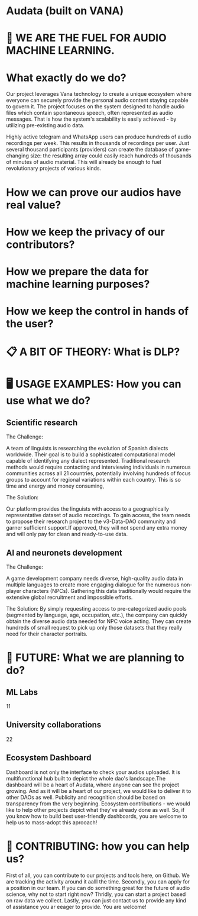 # Audata (built on VANA)

# 🚀 WE ARE THE FUEL FOR AUDIO MACHINE LEARNING. 
# What exactly do we do?
Our project leverages Vana technology to create a unique ecosystem where everyone can securely provide the personal audio content staying capable to govern it. The project focuses on the system designed to handle audio files which contain spontaneous speech, often represented as audio messages. That is how the system's scalability is easily achieved - by utilizing pre-existing audio data.

Highly active telegram and WhatsApp users can produce hundreds of audio recordings per week. This results in thousands of recordings per user. Just several thousand participants (providers) can create the database of game-changing size: the resulting array could easily reach hundreds of thousands of minutes of audio material. This will already be enough to fuel revolutionary projects of various kinds.

# How we can prove our audios have real value? 
# How we keep the privacy of our contributors?
# How we prepare the data for machine learning purposes?
# How we keep the control in hands of the user? 

# 📋 A BIT OF THEORY: What is DLP?

# 🖥️ USAGE EXAMPLES: How you can use what we do?
Scientific research
---
The Challenge:

A team of linguists is researching the evolution of Spanish dialects worldwide. Their goal is to build a sophisticated computational model capable of identifying any dialect represented. Traditional research methods would require contacting and interviewing individuals in numerous communities across all 21 countries, potentially involving hundreds of focus groups to account for regional variations within each country. This is so time and energy and money consuming,

The Solution:

Our platform provides the linguists with access to a geographically representative dataset of audio recordings. To gain access, the team needs to propose their research project to the v3-Data-DAO community and garner sufficient support.If approved, they will not spend any extra money and will only pay for clean and ready-to-use data.

AI and neuronets development
---
The Challenge:

A game development company needs diverse, high-quality audio data in multiple languages to create more engaging dialogue for the numerous non-player characters (NPCs). Gathering this data traditionally would require the extensive global recruitment and impossible efforts.

The Solution:
By simply requesting access to pre-categorized audio pools (segmented by language, age, occupation, etc.), the company can quickly obtain the diverse audio data needed for NPC voice acting. They can create hundreds of small request to pick up only those datasets that they really need for their character portraits.

# 🌟 FUTURE: What we are planning to do?
ML Labs
---
11

University collaborations
---
22

Ecosystem Dashboard
---
Dashboard is not only the interface to check your audios uploaded. It is multifunctional hub built to depict the whole dao's landscape.The dashboard will be a heart of Audata, where anyone can see the project growing. And as it will be a heart of our project, we would like to deliver it to other DAOs as well. Publicity and recognition should be based on transparency from the very beginning. Ecosystem contributions - we would like to help other projects depict what they've already done as well. So, if you know how to build best user-friendly dashboards, you are welcome to help us to mass-adopt this aprooach! 


# 🤝 CONTRIBUTING: how you can help us?
First of all, you can contribute to our projects and tools here, on Github. We are tracking the activity around it aalll the time. 
Secondly, you can apply for a position in our team. If you can do something great for the future of audio science, why not to start right now? 
Thridly, you can start a project based on raw data we collect.
Lastly, you can just contact us to provide any kind of assistance you ar eeager to provide. You are welcome! 
